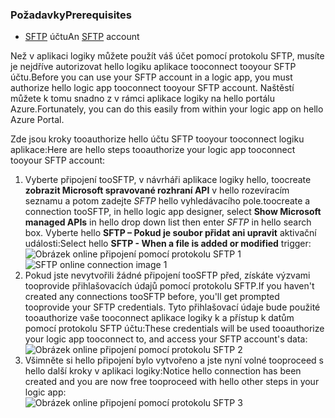 ### <a name="prerequisites"></a><span data-ttu-id="1b095-101">Požadavky</span><span class="sxs-lookup"><span data-stu-id="1b095-101">Prerequisites</span></span>
* <span data-ttu-id="1b095-102">[SFTP](https://en.wikipedia.org/wiki/SSH_File_Transfer_Protocol) účtu</span><span class="sxs-lookup"><span data-stu-id="1b095-102">An [SFTP](https://en.wikipedia.org/wiki/SSH_File_Transfer_Protocol) account</span></span>  

<span data-ttu-id="1b095-103">Než v aplikaci logiky můžete použít váš účet pomocí protokolu SFTP, musíte je nejdříve autorizovat hello logiku aplikace tooconnect tooyour SFTP účtu.</span><span class="sxs-lookup"><span data-stu-id="1b095-103">Before you can use your SFTP account in a logic app, you must authorize hello logic app tooconnect tooyour SFTP account.</span></span> <span data-ttu-id="1b095-104">Naštěstí můžete k tomu snadno z v rámci aplikace logiky na hello portálu Azure.</span><span class="sxs-lookup"><span data-stu-id="1b095-104">Fortunately, you can do this easily from within your logic app on hello Azure Portal.</span></span>  

<span data-ttu-id="1b095-105">Zde jsou kroky tooauthorize hello účtu SFTP tooyour tooconnect logiku aplikace:</span><span class="sxs-lookup"><span data-stu-id="1b095-105">Here are hello steps tooauthorize your logic app tooconnect tooyour SFTP account:</span></span>  

1. <span data-ttu-id="1b095-106">Vyberte připojení tooSFTP, v návrháři aplikace logiky hello, toocreate **zobrazit Microsoft spravované rozhraní API** v hello rozevíracím seznamu a potom zadejte *SFTP* hello vyhledávacího pole.</span><span class="sxs-lookup"><span data-stu-id="1b095-106">toocreate a connection tooSFTP, in hello logic app designer, select **Show Microsoft managed APIs** in hello drop down list then enter *SFTP* in hello search box.</span></span> <span data-ttu-id="1b095-107">Vyberte hello **SFTP – Pokud je soubor přidat ani upravit** aktivační události:</span><span class="sxs-lookup"><span data-stu-id="1b095-107">Select hello **SFTP - When a file is added or modified** trigger:</span></span>  
   <span data-ttu-id="1b095-108">![Obrázek online připojení pomocí protokolu SFTP 1](./media/connectors-create-api-sftp/sftp-1.png)</span><span class="sxs-lookup"><span data-stu-id="1b095-108">![SFTP online connection image 1](./media/connectors-create-api-sftp/sftp-1.png)</span></span>  
2. <span data-ttu-id="1b095-109">Pokud jste nevytvořili žádné připojení tooSFTP před, získáte výzvami tooprovide přihlašovacích údajů pomocí protokolu SFTP.</span><span class="sxs-lookup"><span data-stu-id="1b095-109">If you haven't created any connections tooSFTP before, you'll get prompted tooprovide your SFTP credentials.</span></span> <span data-ttu-id="1b095-110">Tyto přihlašovací údaje bude použité tooauthorize vaše tooconnect aplikace logiky k a přístup k datům pomocí protokolu SFTP účtu:</span><span class="sxs-lookup"><span data-stu-id="1b095-110">These credentials will be used tooauthorize your logic app tooconnect to, and access your SFTP account's data:</span></span>  
   ![Obrázek online připojení pomocí protokolu SFTP 2](./media/connectors-create-api-sftp/sftp-2.png)  
3. <span data-ttu-id="1b095-112">Všimněte si hello připojení bylo vytvořeno a jste nyní volné tooproceed s hello další kroky v aplikaci logiky:</span><span class="sxs-lookup"><span data-stu-id="1b095-112">Notice hello connection has been created and you are now free tooproceed with hello other steps in your logic app:</span></span>   
   ![Obrázek online připojení pomocí protokolu SFTP 3](./media/connectors-create-api-sftp/sftp-3.png) 

